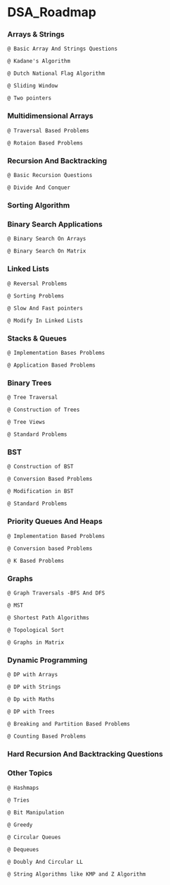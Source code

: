 
# DSA_Roadmap

### Arrays & Strings

    @ Basic Array And Strings Questions

    @ Kadane's Algorithm

    @ Dutch National Flag Algorithm

    @ Sliding Window

    @ Two pointers

### Multidimensional Arrays

    @ Traversal Based Problems

    @ Rotaion Based Problems

### Recursion And Backtracking

    @ Basic Recursion Questions

    @ Divide And Conquer

### Sorting Algorithm

### Binary Search Applications 

    @ Binary Search On Arrays

    @ Binary Search On Matrix

### Linked Lists

    @ Reversal Problems 

    @ Sorting Problems

    @ Slow And Fast pointers

    @ Modify In Linked Lists

### Stacks & Queues 

    @ Implementation Bases Problems

    @ Application Based Problems

### Binary Trees

    @ Tree Traversal

    @ Construction of Trees

    @ Tree Views

    @ Standard Problems

### BST

    @ Construction of BST

    @ Conversion Based Problems

    @ Modification in BST

    @ Standard Problems

### Priority Queues And Heaps

    @ Implementation Based Problems

    @ Conversion based Problems

    @ K Based Problems

### Graphs

    @ Graph Traversals -BFS And DFS

    @ MST

    @ Shortest Path Algorithms

    @ Topological Sort

    @ Graphs in Matrix 

### Dynamic Programming 

    @ DP with Arrays

    @ DP with Strings

    @ Dp with Maths 

    @ DP with Trees

    @ Breaking and Partition Based Problems

    @ Counting Based Problems

### Hard Recursion And Backtracking Questions

### Other Topics

    @ Hashmaps

    @ Tries

    @ Bit Manipulation

    @ Greedy 

    @ Circular Queues

    @ Dequeues

    @ Doubly And Circular LL

    @ String Algorithms like KMP and Z Algorithm


